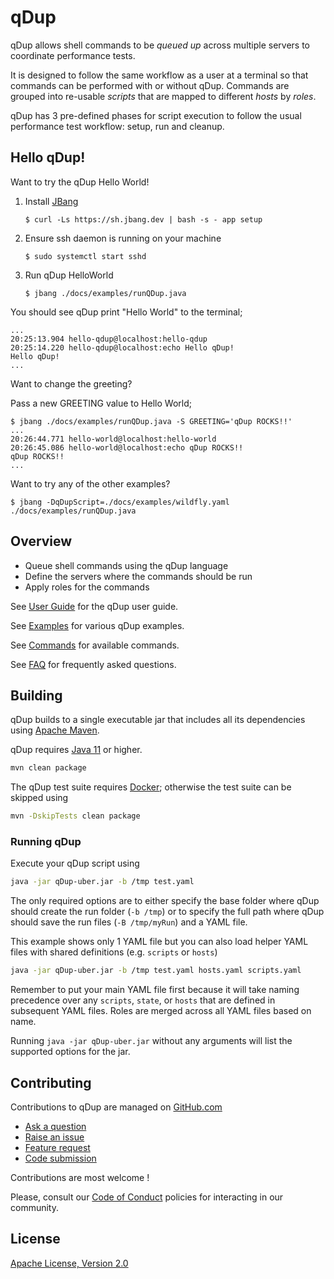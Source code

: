 # qDup 

qDup allows shell commands to be *queued up* across multiple servers to coordinate performance tests.

It is designed to follow the same workflow as a user at a terminal so that commands can be performed with or without qDup.
Commands are grouped into re-usable *scripts* that are mapped to different *hosts* by *roles*. 

qDup has 3 pre-defined phases for script execution to follow the usual performance test workflow: setup, run and cleanup.   

## Hello qDup!

Want to try the qDup Hello World!
1. Install [JBang](https://www.jbang.dev/])
    ```shell script
    $ curl -Ls https://sh.jbang.dev | bash -s - app setup
    ```
2. Ensure ssh daemon is running on your machine
    ```shell script
    $ sudo systemctl start sshd
    ```
3. Run qDup HelloWorld
    ```shell script
    $ jbang ./docs/examples/runQDup.java
    ```
You should see qDup print "Hello World" to the terminal;

```shell script
...
20:25:13.904 hello-qdup@localhost:hello-qdup
20:25:14.220 hello-qdup@localhost:echo Hello qDup!
Hello qDup!
...
```

Want to change the greeting?

Pass a new GREETING value to Hello World;

```shell script
$ jbang ./docs/examples/runQDup.java -S GREETING='qDup ROCKS!!'
...
20:26:44.771 hello-world@localhost:hello-world
20:26:45.086 hello-world@localhost:echo qDup ROCKS!!
qDup ROCKS!!
...
```

Want to try any of the other examples?
```shell script
$ jbang -DqDupScript=./docs/examples/wildfly.yaml ./docs/examples/runQDup.java
```

## Overview

* Queue shell commands using the qDup language
* Define the servers where the commands should be run
* Apply roles for the commands

See [User Guide](./docs/userguide.adoc) for the qDup user guide.

See [Examples](./docs/examples/) for various qDup examples.

See [Commands](./docs/commands.adoc) for available commands.

See [FAQ](./docs/FAQ.md) for frequently asked questions.

## Building

qDup builds to a single executable jar that includes all its dependencies using [Apache Maven](http://maven.apache.org/).

qDup requires [Java 11](https://adoptopenjdk.net/) or higher.

```sh
mvn clean package
```

The qDup test suite requires [Docker](https://www.docker.com/); otherwise the test suite can be skipped using

```sh
mvn -DskipTests clean package
```

### Running qDup

Execute your qDup script using

```sh
java -jar qDup-uber.jar -b /tmp test.yaml
```

The only required options are to either specify the base folder where qDup should create the run folder
(`-b /tmp`) or to specify the full path where qDup should save the run files (`-B /tmp/myRun`) and a YAML file.

This example shows only 1 YAML file but you can also load helper YAML files with
shared definitions (e.g. `scripts` or `hosts`)

```sh
java -jar qDup-uber.jar -b /tmp test.yaml hosts.yaml scripts.yaml
```

Remember to put your main YAML file first because it will take naming precedence
over any `scripts`, `state`, or `hosts` that are defined in subsequent YAML files.
Roles are merged across all YAML files based on name.

Running `java -jar qDup-uber.jar` without any arguments will list
the supported options for the jar. 

## Contributing

Contributions to qDup are managed on [GitHub.com](https://github.com/Hyperfoil/qDup/)

* [Ask a question](https://github.com/Hyperfoil/qDup/discussions)
* [Raise an issue](https://github.com/Hyperfoil/qDup/issues)
* [Feature request](https://github.com/Hyperfoil/qDup/issues)
* [Code submission](https://github.com/Hyperfoil/qDup/pulls)

Contributions are most welcome !

Please, consult our [Code of Conduct](./CODE_OF_CONDUCT.md) policies for interacting in our
community.

## License

[Apache License, Version 2.0](http://www.apache.org/licenses/LICENSE-2.0)
